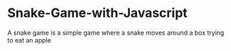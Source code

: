 # Snake-Game-with-Javascript
A snake game is a simple game where a snake moves around a box trying to eat an apple
